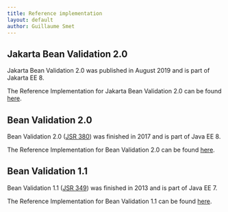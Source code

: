```yaml
---
title: Reference implementation
layout: default
author: Guillaume Smet
---
```


## Jakarta Bean Validation 2.0

Jakarta Bean Validation 2.0 was published in August 2019 and is part of Jakarta EE 8.

The Reference Implementation for Jakarta Bean Validation 2.0 can be found [here](/2.0/ri/).

## Bean Validation 2.0

Bean Validation 2.0 ([JSR 380](https://www.jcp.org/en/jsr/detail?id=380)) was finished in 2017 and is part of Java EE 8.

The Reference Implementation for Bean Validation 2.0 can be found [here](/2.0-jsr380/ri/).

## Bean Validation 1.1

Bean Validation 1.1 ([JSR 349](https://www.jcp.org/en/jsr/detail?id=349)) was finished in 2013 and is part of Java EE 7.

The Reference Implementation for Bean Validation 1.1 can be found [here](/1.1/ri/).
